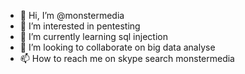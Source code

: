 - 👋 Hi, I’m @monstermedia
- 👀 I’m interested in pentesting
- 🌱 I’m currently learning sql injection
- 💞️ I’m looking to collaborate on big data analyse
- 📫 How to reach me on skype search monstermedia

<!---
monstermedia is a ✨ special ✨ repository because its `README.md` (this file) appears on your GitHub profile.
You can click the Preview link to take a look at your changes.
--->

